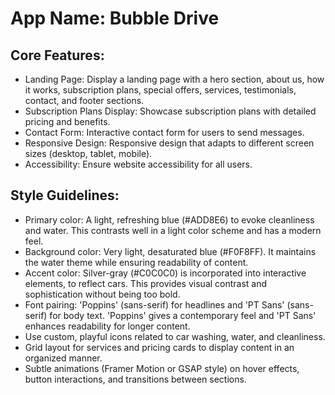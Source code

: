 # **App Name**: Bubble Drive

## Core Features:

- Landing Page: Display a landing page with a hero section, about us, how it works, subscription plans, special offers, services, testimonials, contact, and footer sections.
- Subscription Plans Display: Showcase subscription plans with detailed pricing and benefits.
- Contact Form: Interactive contact form for users to send messages.
- Responsive Design: Responsive design that adapts to different screen sizes (desktop, tablet, mobile).
- Accessibility: Ensure website accessibility for all users.

## Style Guidelines:

- Primary color: A light, refreshing blue (#ADD8E6) to evoke cleanliness and water. This contrasts well in a light color scheme and has a modern feel.
- Background color: Very light, desaturated blue (#F0F8FF). It maintains the water theme while ensuring readability of content.
- Accent color: Silver-gray (#C0C0C0) is incorporated into interactive elements, to reflect cars. This provides visual contrast and sophistication without being too bold.
- Font pairing: 'Poppins' (sans-serif) for headlines and 'PT Sans' (sans-serif) for body text. 'Poppins' gives a contemporary feel and 'PT Sans' enhances readability for longer content.
- Use custom, playful icons related to car washing, water, and cleanliness.
- Grid layout for services and pricing cards to display content in an organized manner.
- Subtle animations (Framer Motion or GSAP style) on hover effects, button interactions, and transitions between sections.